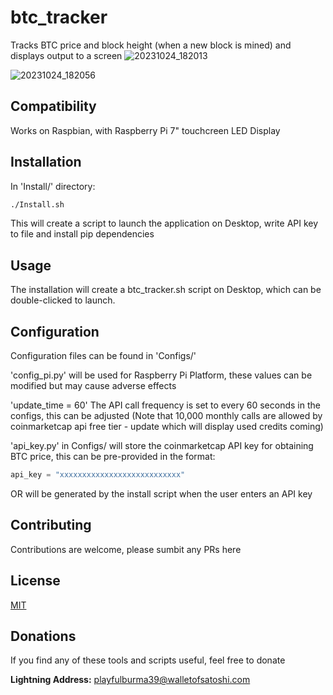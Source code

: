 # btc_tracker

Tracks BTC price and block height (when a new block is mined) and displays output to a screen
![20231024_182013](https://github.com/jmcmahon66/btc_tracker/assets/141964584/4d7f9e52-520a-4c05-ac7e-5f0ed60a07df)

![20231024_182056](https://github.com/jmcmahon66/btc_tracker/assets/141964584/1c071c0f-eb9f-41e2-9241-febe5289ab99)

## Compatibility

Works on Raspbian, with Raspberry Pi 7" touchcreen LED Display


## Installation

In 'Install/' directory:

```bash
./Install.sh
```
This will create a script to launch the application on Desktop,
write API key to file and install pip dependencies


## Usage

The installation will create a btc_tracker.sh script on Desktop, which can be double-clicked to launch.


## Configuration
Configuration files can be found in 'Configs/'

'config_pi.py' will be used for Raspberry Pi Platform, these values can be modified but may cause adverse effects

'update_time = 60' The API call frequency is set to every 60 seconds in the configs, this can be adjusted 
(Note that 10,000 monthly calls are allowed by coinmarketcap api free tier - update which will display used credits coming)

'api_key.py' in Configs/ will store the coinmarketcap API key for obtaining BTC price,
this can be pre-provided in the format:
```python
api_key = "xxxxxxxxxxxxxxxxxxxxxxxxxxx"
```
OR will be generated by the install script when the user enters an API key


## Contributing

Contributions are welcome, please sumbit any PRs here


## License

[MIT](https://choosealicense.com/licenses/mit/)

## Donations
If you find any of these tools and scripts useful, feel free to donate

**Lightning Address:** playfulburma39@walletofsatoshi.com


